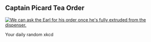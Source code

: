 ## Captain Picard Tea Order
[![We can ask the Earl for his order once he's fully extruded from the dispenser.](https://imgs.xkcd.com/comics/captain_picard_tea_order.png)](https://xkcd.com/2570/ "We can ask the Earl for his order once he's fully extruded from the dispenser.")

Your daily random xkcd
